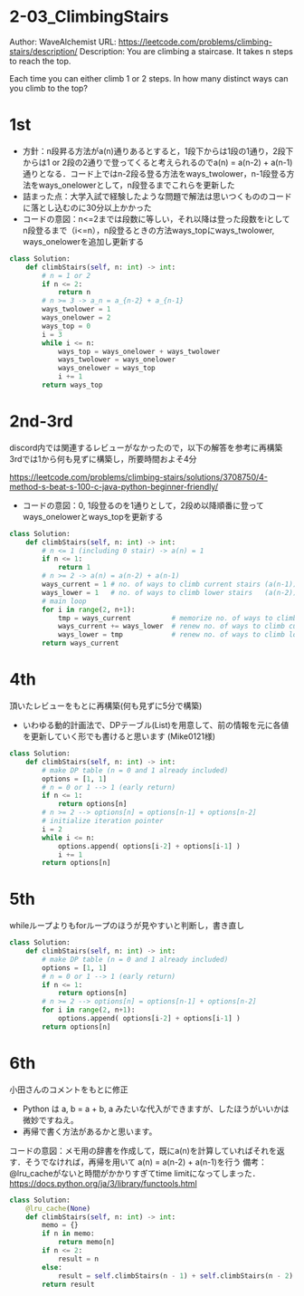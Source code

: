 # 2-03_ClimbingStairs
Author: WaveAlchemist
URL: https://leetcode.com/problems/climbing-stairs/description/
Description:
You are climbing a staircase. It takes n steps to reach the top.

Each time you can either climb 1 or 2 steps. In how many distinct ways can you climb to the top?

# 1st
- 方針：n段昇る方法がa(n)通りあるとすると，1段下からは1段の1通り，2段下からは1 or 2段の2通りで登ってくると考えられるのでa(n) = a(n-2) + a(n-1)通りとなる．コード上ではn-2段る登る方法をways_twolower，n-1段登る方法をways_onelowerとして，n段登るまでこれらを更新した
- 詰まった点：大学入試で経験したような問題で解法は思いつくもののコードに落とし込むのに30分以上かかった
- コードの意図：n<=2までは段数に等しい，それ以降は登った段数をiとしてn段登るまで（i<=n），n段登るときの方法ways_topにways_twolower, ways_onelowerを追加し更新する

``` Python
class Solution:
    def climbStairs(self, n: int) -> int:
        # n = 1 or 2
        if n <= 2: 
            return n
        # n >= 3 -> a_n = a_{n-2} + a_{n-1}
        ways_twolower = 1
        ways_onelower = 2
        ways_top = 0
        i = 3
        while i <= n:
            ways_top = ways_onelower + ways_twolower
            ways_twolower = ways_onelower
            ways_onelower = ways_top
            i += 1
        return ways_top
```

# 2nd-3rd
discord内では関連するレビューがなかったので，以下の解答を参考に再構築
3rdでは1から何も見ずに構築し，所要時間およそ4分


https://leetcode.com/problems/climbing-stairs/solutions/3708750/4-method-s-beat-s-100-c-java-python-beginner-friendly/

- コードの意図：0, 1段登るのを1通りとして，2段め以降順番に登ってways_onelowerとways_topを更新する


``` Python
class Solution:
    def climbStairs(self, n: int) -> int:
        # n <= 1 (including 0 stair) -> a(n) = 1
        if n <= 1:
            return 1
        # n >= 2 -> a(n) = a(n-2) + a(n-1)
        ways_current = 1 # no. of ways to climb current stairs (a(n-1))
        ways_lower = 1   # no. of ways to climb lower stairs   (a(n-2))
        # main loop
        for i in range(2, n+1):
            tmp = ways_current          # memorize no. of ways to climb current stairs
            ways_current += ways_lower  # renew no. of ways to climb current stairs
            ways_lower = tmp            # renew no. of ways to climb lower stairs
        return ways_current
```

# 4th
頂いたレビューをもとに再構築(何も見ずに5分で構築)
- いわゆる動的計画法で、DPテーブル(List)を用意して、前の情報を元に各値を更新していく形でも書けると思います (Mike0121様)

``` Python
class Solution:
    def climbStairs(self, n: int) -> int:
        # make DP table (n = 0 and 1 already included)
        options = [1, 1]
        # n = 0 or 1 --> 1 (early return)
        if n <= 1:
            return options[n]
        # n >= 2 --> options[n] = options[n-1] + options[n-2]
        # initialize iteration pointer
        i = 2
        while i <= n:
            options.append( options[i-2] + options[i-1] )
            i += 1
        return options[n]
```
# 5th
whileループよりもforループのほうが見やすいと判断し，書き直し

```Python
class Solution:
    def climbStairs(self, n: int) -> int:
        # make DP table (n = 0 and 1 already included)
        options = [1, 1]
        # n = 0 or 1 --> 1 (early return)
        if n <= 1:
            return options[n]
        # n >= 2 --> options[n] = options[n-1] + options[n-2]
        for i in range(2, n+1):
            options.append( options[i-2] + options[i-1] )
        return options[n]
```

# 6th
小田さんのコメントをもとに修正


- Python は
a, b = a + b, a
みたいな代入ができますが、したほうがいいかは微妙ですねえ。
- 再帰で書く方法があるかと思います。

コードの意図：メモ用の辞書を作成して，既にa(n)を計算していればそれを返す．そうでなければ，再帰を用いて
a(n) = a(n-2) + a(n-1)を行う
備考：@lru_cacheがないと時間がかかりすぎてtime limitになってしまった．
https://docs.python.org/ja/3/library/functools.html

``` Python
class Solution:
    @lru_cache(None)
    def climbStairs(self, n: int) -> int:
        memo = {}
        if n in memo:
            return memo[n]
        if n <= 2:
            result = n
        else:
            result = self.climbStairs(n - 1) + self.climbStairs(n - 2) 
        return result     

```